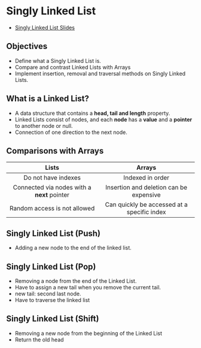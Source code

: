 # Singly Linked List

- [Singly Linked List Slides](https://nlbsg.udemy.com/course/js-algorithms-and-data-structures-masterclass/learn/lecture/8344202#reviews)

## Objectives

- Define what a Singly Linked List is.
- Compare and contrast Linked Lists with Arrays
- Implement insertion, removal and traversal methods on Singly Linked Lists.

## What is a Linked List?

- A data structure that contains a **head, tail and length** property.
- Linked Lists consist of nodes, and each **node** has a **value** and a **pointer** to another node or null.
- Connection of one direction to the next node.

## Comparisons with Arrays

|                    Lists                    |                   Arrays                    |
| :-----------------------------------------: | :-----------------------------------------: |
|             Do not have indexes             |              Indexed in order               |
| Connected via nodes with a **next** pointer |   Insertion and deletion can be expensive   |
|        Random access is not allowed         | Can quickly be accessed at a specific index |

## Singly Linked List (Push) 

- Adding a new node to the end of the linked list.

## Singly Linked List (Pop) 

- Removing a node from the end of the Linked List.
- Have to assign a new tail when you remove the current tail.
- new tail: second last node.
- Have to traverse the linked list

## Singly Linked List (Shift)

- Removing a new node from the beginning of the Linked List
- Return the old head